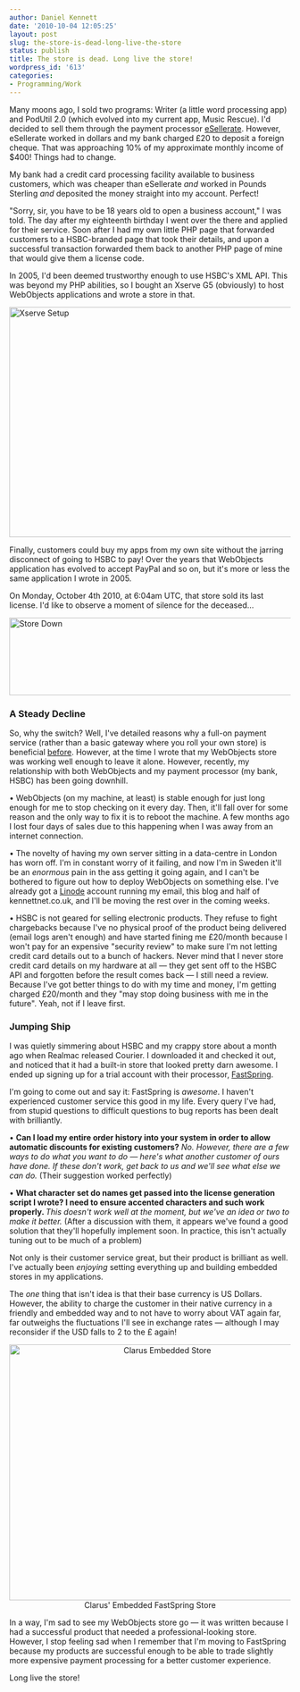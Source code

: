 ```yaml
---
author: Daniel Kennett
date: '2010-10-04 12:05:25'
layout: post
slug: the-store-is-dead-long-live-the-store
status: publish
title: The store is dead. Long live the store!
wordpress_id: '613'
categories:
- Programming/Work
---
```


<p>Many moons ago, I sold two programs: Writer (a little word processing app) and PodUtil 2.0 (which evolved into my current app, Music Rescue). I'd decided to sell them through the payment processor <a href="http://www.esellerate.net/">eSellerate</a>. However, eSellerate worked in dollars and my bank charged £20 to deposit a foreign cheque. That was approaching 10% of my approximate monthly income of $400! Things had to change.</p>
<p>My bank had a credit card processing facility available to business customers, which was cheaper than eSellerate <em>and</em> worked in Pounds Sterling <em>and </em>deposited the money straight into my account. Perfect!</p>
<p>"Sorry, sir, you have to be 18 years old to open a business account," I was told. The day after my eighteenth birthday I went over the there and applied for their service. Soon after I had my own little PHP page that forwarded customers to a HSBC-branded page that took their details, and upon a successful transaction forwarded them back to another PHP page of mine that would give them a license code.</p>
<p>In 2005, I'd been deemed trustworthy enough to use HSBC's XML API. This was beyond my PHP abilities, so I bought an Xserve G5 (obviously) to host WebObjects applications and wrote a store in that.</p>
<p><img style="display: block; margin-left: auto; margin-right: auto;" src="http://ikennd.ac/pictures/for_posts/2010/10/P1010056.jpg" border="0" alt="Xserve Setup" width="550" height="412" /></p>
<p>Finally, customers could buy my apps from my own site without the jarring disconnect of going to HSBC to pay! Over the years that WebObjects application has evolved to accept PayPal and so on, but it's more or less the same application I wrote in 2005.</p>
<p>On Monday, October 4th 2010, at 6:04am UTC, that store sold its last license. I'd like to observe a moment of silence for the deceased…</p>
<p><img style="display: block; margin-left: auto; margin-right: auto;" src="http://ikennd.ac/pictures/for_posts/2010/10/store_down.png" border="0" alt="Store Down" width="550" height="139" /></p>
<h3>A Steady Decline</h3>
<p>So, why the switch? Well, I've detailed reasons why a full-on payment service (rather than a basic gateway where you roll your own store) is beneficial <a href="http://www.kennettnet.co.uk/blog/comments/the_great_debate/">before</a>. However, at the time I wrote that my WebObjects store was working well enough to leave it alone. However, recently, my relationship with both WebObjects and my payment processor (my bank, HSBC) has been going downhill.</p>
<p>• WebObjects (on my machine, at least) is stable enough for just long enough for me to stop checking on it every day. Then, it'll fall over for some reason and the only way to fix it is to reboot the machine. A few months ago I lost four days of sales due to this happening when I was away from an internet connection.</p>
<p>• The novelty of having my own server sitting in a data-centre in London has worn off. I'm in constant worry of it failing, and now I'm in Sweden it'll be an <em>enormous</em> pain in the ass getting it going again, and I can't be bothered to figure out how to deploy WebObjects on something else. I've already got a <a href="http://www.linode.com/">Linode</a> account running my email, this blog and half of kennettnet.co.uk, and I'll be moving the rest over in the coming weeks.</p>
<p>• HSBC is not geared for selling electronic products. They refuse to fight chargebacks because I've no physical proof of the product being delivered (email logs aren't enough) and have started fining me £20/month because I won't pay for an expensive "security review" to make sure I'm not letting credit card details out to a bunch of hackers. Never mind that I never store credit card details on my hardware at all — they get sent off to the HSBC API and forgotten before the result comes back — I still need a review. Because I've got better things to do with my time and money, I'm getting charged £20/month and they "may stop doing business with me in the future". Yeah, not if I leave first.</p>
<h3>Jumping Ship</h3>
<p>I was quietly simmering about HSBC and my crappy store about a month ago when Realmac released Courier. I downloaded it and checked it out, and noticed that it had a built-in store that looked pretty darn awesome. I ended up signing up for a trial account with their processor, <a href="http://www.fastspring.com/">FastSpring</a>.</p>
<p>I'm going to come out and say it: FastSpring is <em>awesome</em>. I haven't experienced customer service this good in my life. Every query I've had, from stupid questions to difficult questions to bug reports has been dealt with brilliantly.</p>
<p>• <strong>Can I load my entire order history into your system in order to allow automatic discounts for existing customers?</strong> <em>No. However, there are a few ways to do what you want to do — here's what another customer of ours have done. If these don't work, get back to us and we'll see what else we can do. </em>(Their suggestion worked perfectly)</p>
<p>• <strong>What character set do names get passed into the license generation script I wrote? I need to ensure accented characters and such work properly. </strong><em>This doesn't work well at the moment, but we've an idea or two to make it better. </em>(After a discussion with them, it appears we've found a good solution that they'll hopefully implement soon. In practice, this isn't actually tuning out to be much of a problem)</p>
<p>Not only is their customer service great, but their product is brilliant as well. I've actually been <em>enjoying</em> setting everything up and building embedded stores in my applications.</p>
<p>The <em>one</em> thing that isn't idea is that their base currency is US Dollars. However, the ability to charge the customer in their native currency in a friendly and embedded way and to not have to worry about VAT again far, far outweighs the fluctuations I'll see in exchange rates — although I may reconsider if the USD falls to 2 to the £ again!</p>
<p style="text-align: center;"><img style="display: block; margin-left: auto; margin-right: auto;" src="http://ikennd.ac/pictures/for_posts/2010/10/ClarusStore.png" border="0" alt="Clarus Embedded Store" width="550" height="458" />Clarus' Embedded FastSpring Store</p>
<p style="text-align: left;">In a way, I'm sad to see my WebObjects store go — it was written because I had a successful product that needed a professional-looking store. However, I stop feeling sad when I remember that I'm moving to FastSpring because my products are successful enough to be able to trade slightly more expensive payment processing for a better customer experience.</p>
<p style="text-align: left;">Long live the store!</p>